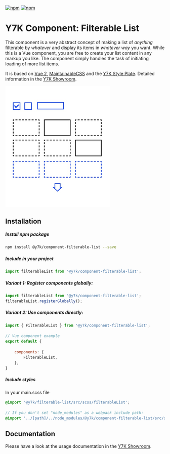 [![npm](https://img.shields.io/npm/l/@y7k/component-filterable-list.svg)](https://www.npmjs.com/package/@y7k/component-filterable-list) [![npm](https://img.shields.io/npm/v/@y7k/component-filterable-list.svg)](https://www.npmjs.com/package/@y7k/component-filterable-list)

# Y7K Component: Filterable List

This component is a very abstract concept of making a list of _anything_ filterable by _whatever_ and display its items in _whatever way_ you want. While this is a Vue component, you are free to create your list content in any markup you like. The component simply handles the task of initiating loading of more list items. 

It is based on [Vue 2](https://vuejs.org), [MaintainableCSS](https://maintainablecss.com/) and the [Y7K Style Plate](https://github.com/y7k/style). Detailed information in the [Y7K Showroom](https://showroom.y7k.tools/showroom/pages/components/lists/filterable-list/index-filterable-list).

![Component](img-component.png)


## Installation

##### Install npm package
```bash
npm install @y7k/component-filterable-list --save
```

##### Include in your project
```js
import filterableList from '@y7k/component-filterable-list';
```

##### Variant 1: Register components globally:
```js
import filterableList from '@y7k/component-filterable-list';
filterableList.registerGlobally();
```
 
##### Variant 2: Use components directly:
```js
import { FilterableList } from '@y7k/component-filterable-list';

// Vue component example
export default {

    components: {
        FilterableList,
    },
}
```

##### Include styles
In your main.scss file
```scss
@import '@y7k/filterable-list/src/scss/filterableList';

// If you don't set "node_modules" as a webpack include path:
@import '../[path]/../node_modules/@y7k/component-filterable-list/src/scss/filterableList';
```


## Documentation
Please have a look at the usage documentation in the [Y7K Showroom](https://showroom.y7k.tools/showroom/pages/components/lists/filterable-list/index-filterable-list).
